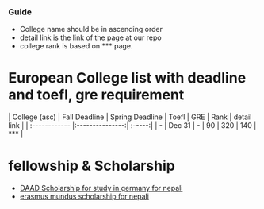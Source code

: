 
### Guide
  - College name should be in ascending order
  - detail link is the link of the page at our repo
  - college rank is based on *** page.

# European College list with deadline and toefl, gre requirement

| College (asc)  | Fall Deadline  | Spring Deadline | Toefl | GRE | Rank | detail link |
| :------------ |:---------------:| :-----:|
| -      | Dec 31 | - | 90 | 320 | 140 | *** |


# fellowship & Scholarship
  - [DAAD Scholarship for study in germany for nepali](https://www.daad.de/en/study-and-research-in-germany/scholarships/daad-scholarships/)
  - [erasmus mundus scholarship for nepali](https://ec.europa.eu/programmes/erasmus-plus/opportunities/individuals/students/erasmus-mundus-joint-master-degrees_en)